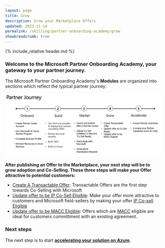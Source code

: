 ```yaml
---
layout: page
title: Grow
description: Grow your Marketplace Offers
updated: 2023-11-14
permalink: /skilling/partner-onboarding-academy/grow
showbreadcrumb: true
---
```

{% include_relative header.md %}

### Welcome to the Microsoft Partner Onboarding Academy, your gateway to your partner journey.

The Microsoft Partner Onboarding Academy's **Modules** are organized into sections which reflect the typical partner journey:

![](../../../assets/partner-onboarding/partner-journey.png)

**After publishing an Offer to the Marketplace, your next step will be to grow adoption and Co-Selling. These three steps will make your Offer attractive to potential customers:**

- [Create A Transactable Offer](/PartnerResources/skilling/partner-onboarding-academy/transactable-offer): Transactable Offers are the first step towards Co-Selling with Microsoft
- [Update offer to be IP Co-Sell Eligible](/PartnerResources/skilling/partner-onboarding-academy/cosell): Make your offer more attractive to customers and Microsoft field-sellers by making your offer [IP Co-sell Eligible](https://learn.microsoft.com/en-us/partner-center/co-sell-requirements#requirements-for-azure-ip-co-sell-eligible-status)
- [Update offer to be MACC Eligible](/PartnerResources/skilling/partner-onboarding-academy/macc-offer): Offers which are [MACC](https://learn.microsoft.com/en-us/partner-center/marketplace/azure-consumption-commitment-enrollment) eligible are ideal for customers committment with an existing agreement.


### Next steps

The next step is to start **[accelerating your solution on Azure](/PartnerResources/skilling/partner-onboarding-academy/accelerate).**